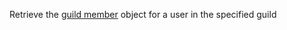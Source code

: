 Retrieve the [guild member](https://discord.com/developers/docs/resources/guild#guild-member-object) object for a user in the specified guild